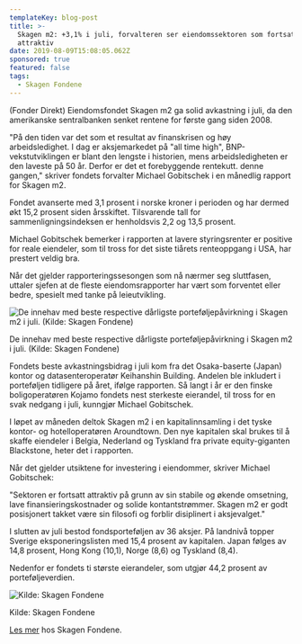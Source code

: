 ```yaml
---
templateKey: blog-post
title: >-
  Skagen m2: +3,1% i juli, forvalteren ser eiendomssektoren som fortsatt
  attraktiv
date: 2019-08-09T15:08:05.062Z
sponsored: true
featured: false
tags:
  - Skagen Fondene
---
```

(Fonder Direkt) Eiendomsfondet Skagen m2 ga solid avkastning i juli, da den amerikanske sentralbanken senket rentene for første gang siden 2008.



"På den tiden var det som et resultat av finanskrisen og høy arbeidsledighet. I dag er aksjemarkedet på "all time high", BNP-vekstutviklingen er blant den lengste i historien, mens arbeidsledigheten er den laveste på 50 år. Derfor er det et forebyggende rentekutt. denne gangen," skriver fondets forvalter Michael Gobitschek i en månedlig rapport for Skagen m2.



Fondet avanserte med 3,1 prosent i norske kroner i perioden og har dermed økt 15,2 prosent siden årsskiftet. Tilsvarende tall for sammenligningsindeksen er henholdsvis 2,2 og 13,5 prosent.



Michael Gobitschek bemerker i rapporten at lavere styringsrenter er positive for reale eiendeler, som til tross for det siste tiårets renteoppgang i USA, har prestert veldig bra.



Når det gjelder rapporteringssesongen som nå nærmer seg sluttfasen, uttaler sjefen at de fleste eiendomsrapporter har vært som forventet eller bedre, spesielt med tanke på leieutvikling.

![De innehav med beste respective dårligste porteføljepåvirkning i Skagen m2 i juli. (Kilde: Skagen Fondene)](/img/skagen9aug.png)

<span class="image-caption">De innehav med beste respective dårligste porteføljepåvirkning i Skagen m2 i juli. (Kilde: Skagen Fondene)</span>

Fondets beste avkastningsbidrag i juli kom fra det Osaka-baserte (Japan) kontor og datasenteroperatør Keihanshin Building. Andelen ble inkludert i porteføljen tidligere på året, ifølge rapporten. Så langt i år er den finske boligoperatøren Kojamo fondets nest sterkeste eierandel, til tross for en svak nedgang i juli, kunngjør Michael Gobitschek.



I løpet av måneden deltok Skagen m2 i en kapitalinnsamling i det tyske kontor- og hotelloperatøren Aroundtown. Den nye kapitalen skal brukes til å skaffe eiendeler i Belgia, Nederland og Tyskland fra private equity-giganten Blackstone, heter det i rapporten.



Når det gjelder utsiktene for investering i eiendommer, skriver Michael Gobitschek:



"Sektoren er fortsatt attraktiv på grunn av sin stabile og økende omsetning, lave finansieringskostnader og solide kontantstrømmer. Skagen m2 er godt posisjonert takket være sin filosofi og forblir disiplinert i aksjevalget."



I slutten av juli bestod fondsporteføljen av 36 aksjer. På landnivå topper Sverige eksponeringslisten med 15,4 prosent av kapitalen. Japan følges av 14,8 prosent, Hong Kong (10,1), Norge (8,6) og Tyskland (8,4).



Nedenfor er fondets ti største eierandeler, som utgjør 44,2 prosent av porteføljeverdien.

![Kilde: Skagen Fondene](/img/skagen9aug2.png)

<span class="image-caption">Kilde: Skagen Fondene</span>

[Les mer](https://skagenfondene.no/) hos Skagen Fondene.
